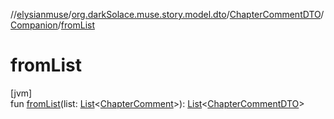 //[elysianmuse](../../../../index.md)/[org.darkSolace.muse.story.model.dto](../../index.md)/[ChapterCommentDTO](../index.md)/[Companion](index.md)/[fromList](from-list.md)

# fromList

[jvm]\
fun [fromList](from-list.md)(list: [List](https://kotlinlang.org/api/latest/jvm/stdlib/kotlin.collections/-list/index.html)&lt;[ChapterComment](../../../org.darkSolace.muse.story.model/-chapter-comment/index.md)&gt;): [List](https://kotlinlang.org/api/latest/jvm/stdlib/kotlin.collections/-list/index.html)&lt;[ChapterCommentDTO](../index.md)&gt;
